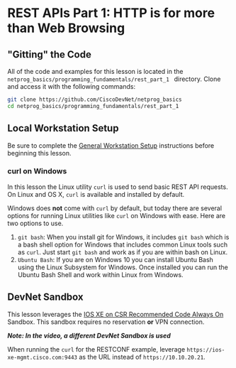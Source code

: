 # REST APIs Part 1: HTTP is for more than Web Browsing

## "Gitting" the Code
All of the code and examples for this lesson is located in the `netprog_basics/programming_fundamentals/rest_part_1 ` directory.  Clone and access it with the following commands:

```bash
git clone https://github.com/CiscoDevNet/netprog_basics
cd netprog_basics/programming_fundamentals/rest_part_1
```

## Local Workstation Setup
Be sure to complete the [General Workstation Setup](https://github.com/CiscoDevNet/netprog_basics/blob/master/readme_resources/workstation_setup.md) instructions before beginning this lesson.  

### curl on Windows
In this lesson the Linux utility `curl` is used to send basic REST API requests.  On Linux and OS X, `curl` is available and installed by default.  

Windows does **not** come with `curl` by default, but today there are several options for running Linux utilities like `curl` on Windows with ease.  Here are two options to use.  

1. `git bash`: When you install git for Windows, it includes `git bash` which is a bash shell  option for Windows that includes common Linux tools such as `curl`.  Just start `git bash` and work as if you are within bash on Linux.  
2. `Ubuntu Bash`: If you are on Windows 10 you can install Ubuntu Bash using the Linux Subsystem for Windows.  Once installed you can run the Ubuntu Bash Shell and work within Linux from Windows.  

## DevNet Sandbox
This lesson leverages the [IOS XE on CSR Recommended Code Always On](https://devnetsandbox.cisco.com/RM/Diagram/Index/27d9747a-db48-4565-8d44-df318fce37ad?diagramType=Topology) Sandbox.  This sandbox requires no reservation **or** VPN connection.  

***Note: In the video, a different DevNet Sandbox is used***

When running the `curl` for the RESTCONF example, leverage `https://ios-xe-mgmt.cisco.com:9443` as the URL instead of `https://10.10.20.21`.    
